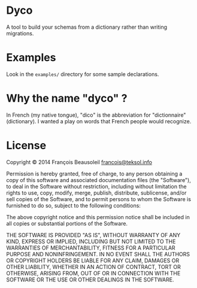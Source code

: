 # Dyco

A tool to build your schemas from a dictionary rather than writing migrations.

# Examples

Look in the `examples/` directory for some sample declarations.

# Why the name "dyco" ?

In French (my native tongue), "dico" is the abbreviation for "dictionnaire" (dictionary). I wanted a play on words that French people would recognize.

# License

Copyright © 2014 François Beausoleil <francois@teksol.info>

Permission is hereby granted, free of charge, to any person obtaining a copy
of this software and associated documentation files (the "Software"), to deal
in the Software without restriction, including without limitation the rights
to use, copy, modify, merge, publish, distribute, sublicense, and/or sell
copies of the Software, and to permit persons to whom the Software is
furnished to do so, subject to the following conditions:

The above copyright notice and this permission notice shall be included in
all copies or substantial portions of the Software.

THE SOFTWARE IS PROVIDED "AS IS", WITHOUT WARRANTY OF ANY KIND, EXPRESS OR
IMPLIED, INCLUDING BUT NOT LIMITED TO THE WARRANTIES OF MERCHANTABILITY,
FITNESS FOR A PARTICULAR PURPOSE AND NONINFRINGEMENT. IN NO EVENT SHALL THE
AUTHORS OR COPYRIGHT HOLDERS BE LIABLE FOR ANY CLAIM, DAMAGES OR OTHER
LIABILITY, WHETHER IN AN ACTION OF CONTRACT, TORT OR OTHERWISE, ARISING FROM,
OUT OF OR IN CONNECTION WITH THE SOFTWARE OR THE USE OR OTHER DEALINGS IN
THE SOFTWARE.
